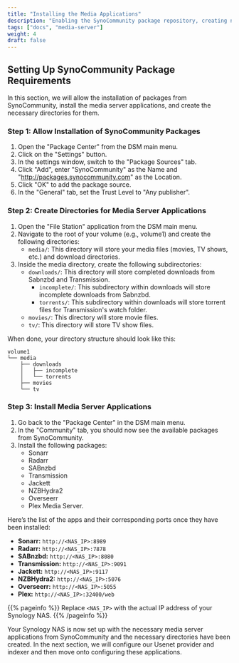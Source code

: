```yaml
---
title: "Installing the Media Applications"
description: "Enabling the SynoCommunity package repository, creating necessary directories, and installing media applications."
tags: ["docs", "media-server"]
weight: 4
draft: false
---
```


## Setting Up SynoCommunity Package Requirements

In this section, we will allow the installation of packages from SynoCommunity, install the media server applications, and create the necessary directories for them.

### Step 1: Allow Installation of SynoCommunity Packages

1. Open the "Package Center" from the DSM main menu.
2. Click on the "Settings" button.
3. In the settings window, switch to the "Package Sources" tab.
4. Click "Add", enter "SynoCommunity" as the Name and "http://packages.synocommunity.com" as the Location.
5. Click "OK" to add the package source.
6. In the "General" tab, set the Trust Level to "Any publisher".

### Step 2: Create Directories for Media Server Applications

1. Open the "File Station" application from the DSM main menu.
2. Navigate to the root of your volume (e.g., volume1) and create the following directories:
   * `media/`: This directory will store your media files (movies, TV shows, etc.) and download directories.
3. Inside the media directory, create the following subdirectories:
   * `downloads/`: This directory will store completed downloads from Sabnzbd and Transmission.
      * `incomplete/`: This subdirectory within downloads will store incomplete downloads from Sabnzbd.
      * `torrents/`: This subdirectory within downloads will store torrent files for Transmission's watch folder.
   * `movies/`: This directory will store movie files.
   * `tv/`: This directory will store TV show files.

When done, your directory structure should look like this:

```
volume1
└── media
    ├── downloads
    │   ├── incomplete
    │   └── torrents
    ├── movies
    └── tv
```

### Step 3: Install Media Server Applications

1. Go back to the "Package Center" in the DSM main menu.
2. In the "Community" tab, you should now see the available packages from SynoCommunity.
3. Install the following packages:
   * Sonarr
   * Radarr
   * SABnzbd
   * Transmission
   * Jackett
   * NZBHydra2
   * Overseerr
   * Plex Media Server.

Here’s the list of the apps and their corresponding ports once they have been installed:

* **Sonarr:** `http://<NAS_IP>:8989`
* **Radarr:** `http://<NAS_IP>:7878`
* **SABnzbd:** `http://<NAS_IP>:8080`
* **Transmission:** `http://<NAS_IP>:9091`
* **Jackett:** `http://<NAS_IP>:9117`
* **NZBHydra2:** `http://<NAS_IP>:5076`
* **Overseerr:** `http://<NAS_IP>:5055`
* **Plex:** `http://<NAS_IP>:32400/web`

{{% pageinfo %}}
Replace `<NAS_IP>` with the actual IP address of your Synology NAS.
{{% /pageinfo %}}

Your Synology NAS is now set up with the necessary media server applications from SynoCommunity and the necessary directories have been created. In the next section, we will configure our Usenet provider and indexer and then move onto configuring these applications.
